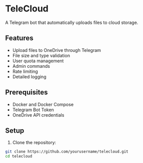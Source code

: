 # TeleCloud

A Telegram bot that automatically uploads files to cloud storage.

## Features

- Upload files to OneDrive through Telegram
- File size and type validation
- User quota management
- Admin commands
- Rate limiting
- Detailed logging

## Prerequisites

- Docker and Docker Compose
- Telegram Bot Token
- OneDrive API credentials

## Setup

1. Clone the repository:
```bash
git clone https://github.com/yourusername/telecloud.git
cd telecloud
